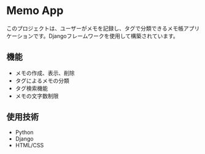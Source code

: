 # Memo App

このプロジェクトは、ユーザーがメモを記録し、タグで分類できるメモ帳アプリケーションです。Djangoフレームワークを使用して構築されています。

## 機能

- メモの作成、表示、削除
- タグによるメモの分類
- タグ検索機能
- メモの文字数制限

## 使用技術

- Python
- Django
- HTML/CSS
